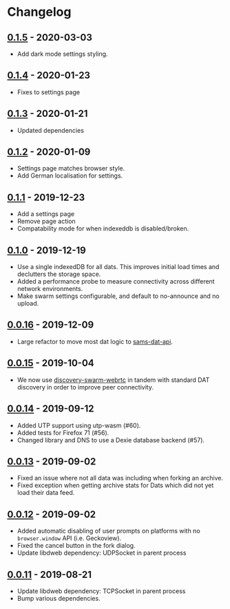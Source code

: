 # Changelog

## [0.1.5] - 2020-03-03

 * Add dark mode settings styling.

## [0.1.4] - 2020-01-23

 * Fixes to settings page

## [0.1.3] - 2020-01-21

 * Updated dependencies

## [0.1.2] - 2020-01-09

 * Settings page matches browser style.
 * Add German localisation for settings.

## [0.1.1] - 2019-12-23

 * Add a settings page
 * Remove page action
 * Compatability mode for when indexeddb is disabled/broken.

## [0.1.0] - 2019-12-19

 * Use a single indexedDB for all dats. This improves initial load times and declutters
 the storage space.
 * Added a performance probe to measure connectivity across different network environments.
 * Make swarm settings configurable, and default to no-announce and no upload.

## [0.0.16] - 2019-12-09

 * Large refactor to move most dat logic to [sams-dat-api](https://github.com/sammacbeth/sams-dat-api).

## [0.0.15] - 2019-10-04

 * We now use [discovery-swarm-webrtc](https://github.com/geut/discovery-swarm-webrtc) in tandem with standard DAT discovery in order to improve peer connectivity.

## [0.0.14] - 2019-09-12
 
 * Added UTP support using utp-wasm (#60).
 * Added tests for Firefox 71 (#56).
 * Changed library and DNS to use a Dexie database backend (#57).

## [0.0.13] - 2019-09-02

 * Fixed an issue where not all data was including when forking an archive.
 * Fixed exception when getting archive stats for Dats which did not yet load their data feed.

## [0.0.12] - 2019-09-02

 * Added automatic disabling of user prompts on platforms with no `browser.window` API (i.e. Geckoview).
 * Fixed the cancel button in the fork dialog.
 * Update libdweb dependency: UDPSocket in parent process

## [0.0.11] - 2019-08-21

 * Update libdweb dependency: TCPSocket in parent process
 * Bump various dependencies.

[0.1.5]: https://github.com/cliqz-oss/dat-webext/compare/v0.1.4...v0.1.5
[0.1.4]: https://github.com/cliqz-oss/dat-webext/compare/v0.1.3...v0.1.4
[0.1.3]: https://github.com/cliqz-oss/dat-webext/compare/v0.1.2...v0.1.3
[0.1.2]: https://github.com/cliqz-oss/dat-webext/compare/v0.1.1...v0.1.2
[0.1.1]: https://github.com/cliqz-oss/dat-webext/compare/v0.1.0...v0.1.1
[0.1.0]: https://github.com/cliqz-oss/dat-webext/compare/v0.0.16...v0.1.0
[0.0.16]: https://github.com/cliqz-oss/dat-webext/compare/v0.0.15...v0.0.16
[0.0.15]: https://github.com/cliqz-oss/dat-webext/compare/v0.0.14...v0.0.15
[0.0.14]: https://github.com/cliqz-oss/dat-webext/compare/v0.0.13...v0.0.14
[0.0.13]: https://github.com/cliqz-oss/dat-webext/compare/v0.0.12...v0.0.13
[0.0.12]: https://github.com/cliqz-oss/dat-webext/compare/v0.0.11...v0.0.12
[0.0.11]: https://github.com/cliqz-oss/dat-webext/releases/tag/v0.0.11
